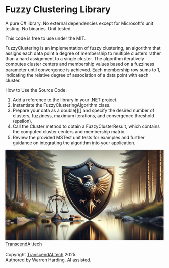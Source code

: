 # Fuzzy Clustering Library

A pure C# library. No external dependencies except for Microsoft's unit testing. No binaries. Unit tested.

This code is free to use under the MIT.

FuzzyClustering is an implementation of fuzzy clustering, an algorithm that assigns each data point a degree of membership to multiple clusters rather than a hard assignment to a single cluster. The algorithm iteratively computes cluster centers and membership values based on a fuzziness parameter until convergence is achieved. Each membership row sums to 1, indicating the relative degree of association of a data point with each cluster.

How to Use the Source Code:
1. Add a reference to the library in your .NET project.
2. Instantiate the FuzzyClusteringAlgorithm class.
3. Prepare your data as a double[][] and specify the desired number of clusters, fuzziness, maximum iterations, and convergence threshold (epsilon).
4. Call the Cluster method to obtain a FuzzyClusterResult, which contains the computed cluster centers and membership matrix.
5. Review the provided MSTest unit tests for examples and further guidance on integrating the algorithm into your application.

![AI Image](aiimage.jpg)
[TranscendAI.tech](https://TranscendAI.tech)<br>
<br>
Copyright [TranscendAI.tech](https://TranscendAI.tech) 2025.</br>
Authored by Warren Harding. AI assisted.</br>